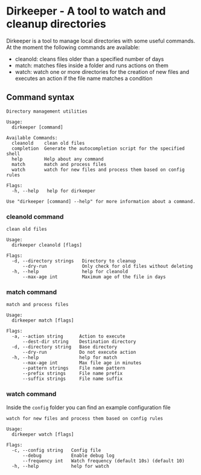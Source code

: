 # Dirkeeper - A tool to watch and cleanup directories

Dirkeeper is a tool to manage local directories with some useful commands.
At the moment the following commands are available:
- cleanold: cleans files older than a specified number of days
- match: matches files inside a folder and runs actions on them
- watch: watch one or more directories for the creation of new files and executes an action if the file name matches a condition

## Command syntax
```
Directory management utilities

Usage:
  dirkeeper [command]

Available Commands:
  cleanold    clean old files
  completion  Generate the autocompletion script for the specified shell
  help        Help about any command
  match       match and process files
  watch       watch for new files and process them based on config rules

Flags:
  -h, --help   help for dirkeeper

Use "dirkeeper [command] --help" for more information about a command.
```

### cleanold command
```
clean old files

Usage:
  dirkeeper cleanold [flags]

Flags:
  -d, --directory strings   Directory to cleanup
      --dry-run             Only check for old files without deleting
  -h, --help                help for cleanold
      --max-age int         Maximum age of the file in days
```

### match command
```
match and process files

Usage:
  dirkeeper match [flags]

Flags:
  -a, --action string      Action to execute
      --dest-dir string    Destination directory
  -d, --directory string   Base directory
      --dry-run            Do not execute action
  -h, --help               help for match
      --max-age int        Max file age in minutes
      --pattern strings    File name pattern
      --prefix strings     File name prefix
      --suffix strings     File name suffix
```

### watch command
Inside the `config` folder you can find an example configuration file
```
watch for new files and process them based on config rules

Usage:
  dirkeeper watch [flags]

Flags:
  -c, --config string   Config file
      --debug           Enable debug log
      --frequency int   Watch frequency (default 10s) (default 10)
  -h, --help            help for watch
```